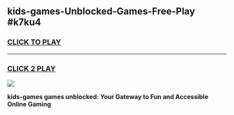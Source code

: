 
## kids-games-Unblocked-Games-Free-Play #k7ku4
<h3>
<a href="https://us.freeplayer.one?title=kids-games&ref=9M">CLICK TO PLAY</a></h3>
<hr>

<h3>
<a href="https://us.freeplayer.one?title=kids-games&ref=9M">CLICK 2 PLAY</a>
  
</h3>

<a href="https://us.freeplayer.one?title=kids-games&ref=9M"><img src="https://clearcache.store/games.png"></a>


**kids-games games unblocked: Your Gateway to Fun and Accessible Online Gaming**
